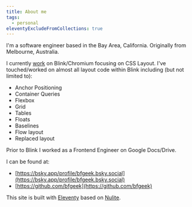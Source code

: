 ```yaml
---
title: About me
tags:
  - personal
eleventyExcludeFromCollections: true
---
```


I'm a software engineer based in the Bay Area, California. Originally from Melbourne, Australia.

I currently [work](https://chromiumdash.appspot.com/commits?user=ikilpatrick) on Blink/Chromium focusing on CSS Layout.
I've touched/worked on almost all layout code within Blink including (but not limited to):
 - Anchor Positioning
 - Container Queries
 - Flexbox
 - Grid
 - Tables
 - Floats
 - Baselines
 - Flow layout
 - Replaced layout

Prior to Blink I worked as a Frontend Engineer on Google Docs/Drive.

I can be found at:
 - [https://bsky.app/profile/bfgeek.bsky.social](https://bsky.app/profile/bfgeek.bsky.social)
 - [https://github.com/bfgeek](https://github.com/bfgeek)

This site is built with [Eleventy](https://www.11ty.dev/) based on [Nulite](https://github.com/codingpotions/nulite).
